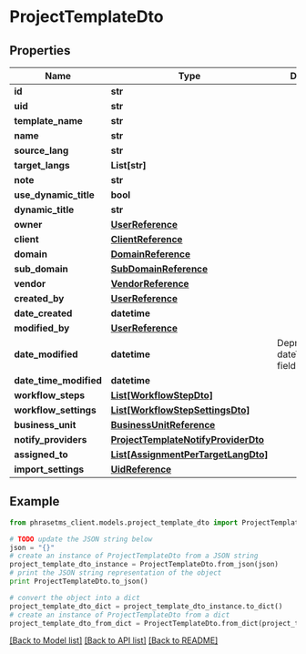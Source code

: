 # ProjectTemplateDto

## Properties

| Name                   | Type                                                                        | Description                                     | Notes      |
| ---------------------- | --------------------------------------------------------------------------- | ----------------------------------------------- | ---------- |
| **id**                 | **str**                                                                     |                                                 | [optional] |
| **uid**                | **str**                                                                     |                                                 | [optional] |
| **template_name**      | **str**                                                                     |                                                 | [optional] |
| **name**               | **str**                                                                     |                                                 | [optional] |
| **source_lang**        | **str**                                                                     |                                                 | [optional] |
| **target_langs**       | **List[str]**                                                               |                                                 | [optional] |
| **note**               | **str**                                                                     |                                                 | [optional] |
| **use_dynamic_title**  | **bool**                                                                    |                                                 | [optional] |
| **dynamic_title**      | **str**                                                                     |                                                 | [optional] |
| **owner**              | [**UserReference**](UserReference.md)                                       |                                                 | [optional] |
| **client**             | [**ClientReference**](ClientReference.md)                                   |                                                 | [optional] |
| **domain**             | [**DomainReference**](DomainReference.md)                                   |                                                 | [optional] |
| **sub_domain**         | [**SubDomainReference**](SubDomainReference.md)                             |                                                 | [optional] |
| **vendor**             | [**VendorReference**](VendorReference.md)                                   |                                                 | [optional] |
| **created_by**         | [**UserReference**](UserReference.md)                                       |                                                 | [optional] |
| **date_created**       | **datetime**                                                                |                                                 | [optional] |
| **modified_by**        | [**UserReference**](UserReference.md)                                       |                                                 | [optional] |
| **date_modified**      | **datetime**                                                                | Deprecated - use dateTimeModified field instead | [optional] |
| **date_time_modified** | **datetime**                                                                |                                                 | [optional] |
| **workflow_steps**     | [**List[WorkflowStepDto]**](WorkflowStepDto.md)                             |                                                 | [optional] |
| **workflow_settings**  | [**List[WorkflowStepSettingsDto]**](WorkflowStepSettingsDto.md)             |                                                 | [optional] |
| **business_unit**      | [**BusinessUnitReference**](BusinessUnitReference.md)                       |                                                 | [optional] |
| **notify_providers**   | [**ProjectTemplateNotifyProviderDto**](ProjectTemplateNotifyProviderDto.md) |                                                 | [optional] |
| **assigned_to**        | [**List[AssignmentPerTargetLangDto]**](AssignmentPerTargetLangDto.md)       |                                                 | [optional] |
| **import_settings**    | [**UidReference**](UidReference.md)                                         |                                                 | [optional] |

## Example

```python
from phrasetms_client.models.project_template_dto import ProjectTemplateDto

# TODO update the JSON string below
json = "{}"
# create an instance of ProjectTemplateDto from a JSON string
project_template_dto_instance = ProjectTemplateDto.from_json(json)
# print the JSON string representation of the object
print ProjectTemplateDto.to_json()

# convert the object into a dict
project_template_dto_dict = project_template_dto_instance.to_dict()
# create an instance of ProjectTemplateDto from a dict
project_template_dto_from_dict = ProjectTemplateDto.from_dict(project_template_dto_dict)
```

[[Back to Model list]](../README.md#documentation-for-models) [[Back to API list]](../README.md#documentation-for-api-endpoints) [[Back to README]](../README.md)
